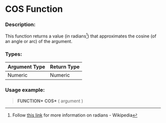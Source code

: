 # COS Function

### Description:

This function returns a value (in radians[^1]) that approximates the cosine (of an angle or arc) of the argument.

### Types:

| Argument Type | Return Type |
| ------------- | ----------- |
| Numeric       | Numeric     |

### Usage example:

> **FUNCTION\*** **COS\*** ( argument )

[^1]:
    Follow [this link](https://en.wikipedia.org/wiki/Radian)
    for more information on radians - Wikipedia
